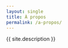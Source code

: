```yaml
---
layout: single
title: À propos
permalink: /a-propos/
---
```


{{ site.description }}

<script type="application/ld+json">{% include website.json %}</script>
<script type="application/ld+json">{% include webpage.json %}</script>
